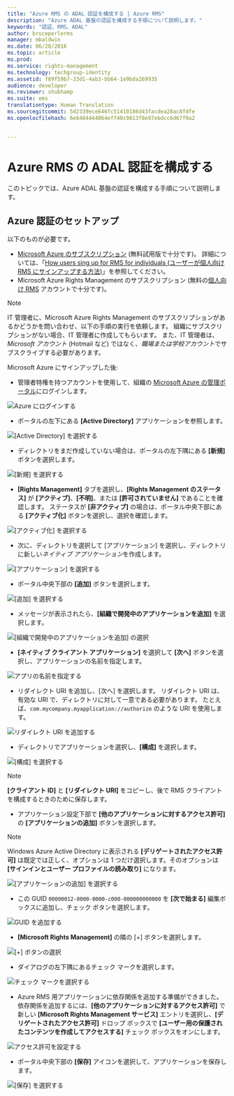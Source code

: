 ```yaml
---
title: "Azure RMS の ADAL 認証を構成する | Azure RMS"
description: "Azure ADAL 基盤の認証を構成する手順について説明します。"
keywords: "認証、RMS、ADAL"
author: bruceperlerms
manager: mbaldwin
ms.date: 06/28/2016
ms.topic: article
ms.prod: 
ms.service: rights-management
ms.technology: techgroup-identity
ms.assetid: f89f59b7-33d1-4ab3-bb64-1e9bda269935
audience: developer
ms.reviewer: shubhamp
ms.suite: ems
translationtype: Human Translation
ms.sourcegitcommit: 5d2339ece646fc51410186d43facdea28ac8fdfe
ms.openlocfilehash: 6e6484444064eff40c9813f8e97ebdcc6d67f9a2


---
```


# Azure RMS の ADAL 認証を構成する

このトピックでは、Azure ADAL 基盤の認証を構成する手順について説明します。

## Azure 認証のセットアップ

以下のものが必要です。

- [Microsoft Azure のサブスクリプション](https://azure.microsoft.com/en-us/) (無料試用版で十分です)。 詳細については、「[How users sing up for RMS for individuals (ユーザーが個人向け RMS にサインアップする方法)](../understand-explore/rms-for-individuals-user-sign-up.md)」を参照してください。
- Microsoft Azure Rights Management のサブスクリプション (無料の[個人向け RMS](https://technet.microsoft.com/en-us/library/dn592127.aspx) アカウントで十分です)。

> [!NOTE] 
> IT 管理者に、Microsoft Azure Rights Management のサブスクリプションがあるかどうかを問い合わせ、以下の手順の実行を依頼します。 組織にサブスクリプションがない場合、IT 管理者に作成してもらいます。 また、IT 管理者は、*Microsoft アカウント* (Hotmail など) ではなく、*職場または学校アカウント*でサブスクライブする必要があります。

Microsoft Azure にサインアップした後:

- 管理者特権を持つアカウントを使用して、組織の [Microsoft Azure の管理ポータル](https://manage.windowsazure.com)にログインします。

![Azure にログインする](../media/AzurePortalLogin.png)

- ポータルの左下にある **[Active Directory]** アプリケーションを参照します。

![[Active Directory] を選択する](../media/AzureADPick.png)

- ディレクトリをまだ作成していない場合は、ポータルの左下隅にある **[新規]** ボタンを選択します。

![[新規] を選択する](../media/AzureNewBtn.png)

- **[Rights Management]** タブを選択し、**[Rights Management のステータス]** が **[アクティブ]**、**[不明]**、または **[許可されていません]** であることを確認します。 ステータスが **[非アクティブ]** の場合は、ポータル中央下部にある **[アクティブ化]** ボタンを選択し、選択を確認します。

![[アクティブ化] を選択する](../media/RMTab.png)

- 次に、ディレクトリを選択して [アプリケーション] を選択し、ディレクトリに新しい*ネイティブ アプリケーション*を作成します。

![[アプリケーション] を選択する](../media/CreateNativeApp.png)

- ポータル中央下部の **[追加]** ボタンを選択します。

![[追加] を選択する](../media/AddAppBtn.png)

- メッセージが表示されたら、**[組織で開発中のアプリケーションを追加]** を選択します。

![[組織で開発中のアプリケーションを追加] の選択](../media/AddAnAppPick.png)

- **[ネイティブ クライアント アプリケーション]** を選択して **[次へ]** ボタンを選択し、アプリケーションの名前を指定します。

![アプリの名前を指定する](../media/TellUsInput.png)

- リダイレクト URI を追加し、[次へ] を選択します。
  リダイレクト URI は、有効な URI で、ディレクトリに対して一意である必要があります。 たとえば、`com.mycompany.myapplication://authorize` のような URI を使用します。

![リダイレクト URI を追加する](../media/RedirectURI.png)

- ディレクトリでアプリケーションを選択し、**[構成]** を選択します。

![[構成] を選択する](../media/ConfigYourApp.png)

>[!NOTE] 
> **[クライアント ID]** と **[リダイレクト URI]** をコピーし、後で RMS クライアントを構成するときのために保存します。

- アプリケーション設定下部で **[他のアプリケーションに対するアクセス許可]** の **[アプリケーションの追加]** ボタンを選択します。

>[!NOTE] 
> Windows Azure Active Directory に表示される **[デリゲートされたアクセス許可]** は既定では正しく、オプションは 1 つだけ選択します。そのオプションは **[サインインとユーザー プロファイルの読み取り]** になります。

![[アプリケーションの追加] を選択する](../media/PermissionsToOtherBtn.png)

- この GUID `00000012-0000-0000-c000-000000000000` を **[次で始まる]** 編集ボックスに追加し、チェック ボタンを選択します。

![GUID を追加する](../media/AddGUID.png)

- **[Microsoft Rights Management]** の隣の [+] ボタンを選択します。

![[+] ボタンの選択](../media/ChoosePlusBtn.png)

- ダイアログの左下隅にあるチェック マークを選択します。

![チェック マークを選択する](../media/ChooseCheck.png)

- Azure RMS 用アプリケーションに依存関係を追加する準備ができました。 依存関係を追加するには、**[他のアプリケーションに対するアクセス許可]** で新しい **[Microsoft Rights Management サービス]** エントリを選択し、**[デリゲートされたアクセス許可]** ドロップ ボックスで **[ユーザー用の保護されたコンテンツを作成してアクセスする]** チェック ボックスをオンにします。

![アクセス許可を設定する](../media/AddDependency.png)

- ポータル中央下部の **[保存]** アイコンを選択して、アプリケーションを保存します。

![[保存] を選択する](../media/SaveApplication.png)



<!--HONumber=Aug16_HO4-->


